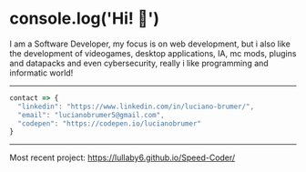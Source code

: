 # console.log('Hi! :wave:')

I am a Software Developer, my focus is on web development, but i also like the development of videogames, desktop applications, IA, mc mods, plugins and datapacks and even cybersecurity, really i like programming and informatic world!

---
```js
contact => {
  "linkedin": "https://www.linkedin.com/in/luciano-brumer/",
  "email": "lucianobrumer5@gmail.com",
  "codepen": "https://codepen.io/lucianobrumer"
} 
```
---
Most recent project: https://lullaby6.github.io/Speed-Coder/
